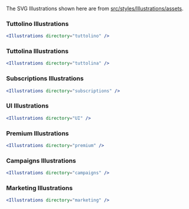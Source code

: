 The SVG Illustrations shown here are from [src/styles/Illustrations/assets](https://github.com/tutti-ch/react-styleguide/tree/master/src/styles/Illustrations/assets "Link to react-styleguide github repo").

### Tuttolino Illustrations

```jsx noeditor
<Illustrations directory="tuttolino" />
```

### Tuttolina Illustrations

```jsx noeditor
<Illustrations directory="tuttolina" />
```

### Subscriptions Illustrations

```jsx noeditor
<Illustrations directory="subscriptions" />
```

### UI Illustrations

```jsx noeditor
<Illustrations directory="UI" />
```

### Premium Illustrations

```jsx noeditor
<Illustrations directory="premium" />
```


### Campaigns Illustrations

```jsx noeditor
<Illustrations directory="campaigns" />
```

### Marketing Illustrations

```jsx noeditor
<Illustrations directory="marketing" />
```
